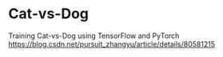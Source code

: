 # Cat-vs-Dog
Training Cat-vs-Dog using TensorFlow and PyTorch
https://blog.csdn.net/pursuit_zhangyu/article/details/80581215
